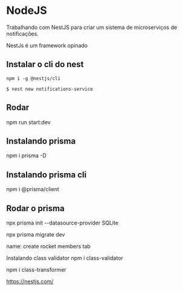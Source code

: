 # NodeJS
Trabalhando com NestJS para criar um sistema de microserviços de notificações.

NestJs é um framework opinado

## Instalar o cli do nest
```
npm i -g @nestjs/cli

$ nest new notifications-service
```

## Rodar
npm run start:dev

## Instalando prisma
npm i prisma -D

## Instalando prisma cli
npm i @prisma/client


## Rodar o prisma
npx prisma init --datasource-provider SQLite

npx prisma migrate dev

name: create rocket members tab





Instalando class validator
npm i class-validator

npm i class-transformer

https://nestjs.com/